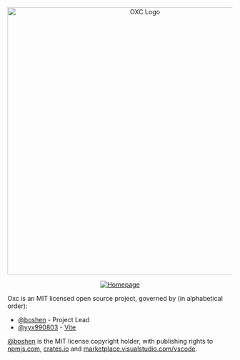 <!--

**Here are some ideas to get you started:**

🙋‍♀️ A short introduction - what is your organization all about?
🌈 Contribution guidelines - how can the community get involved?
👩‍💻 Useful resources - where can the community find your docs? Is there anything else the community should know?
🍿 Fun facts - what does your team eat for breakfast?
🧙 Remember, you can do mighty things with the power of [Markdown](https://docs.github.com/github/writing-on-github/getting-started-with-writing-and-formatting-on-github/basic-writing-and-formatting-syntax)
-->
<p align="center">
  <picture>
    <source media="(prefers-color-scheme: dark)" srcset="https://raw.githubusercontent.com/oxc-project/oxc-assets/main/preview-dark-transparent.png" width="600">
    <img alt="OXC Logo" src="https://raw.githubusercontent.com/oxc-project/oxc-assets/main/preview-white.png" width="600">
  </picture>
</p>

<div align="center">
  
[![Homepage][website-badge]][website-url]
  
</div>

[website-badge]: https://img.shields.io/badge/Homepage-blue
[website-url]: https://oxc-project.github.io

Oxc is an MIT licensed open source project, governed by (in alphabetical order):

* [@boshen] - Project Lead
* [@yyx990803] - [Vite]

[@boshen] is the MIT license copyright holder, with publishing rights to [npmjs.com], [crates.io] and [marketplace.visualstudio.com/vscode].

[@boshen]: https://github.com/boshen
[@hardfist]: https://github.com/hardfist
[@yyx990803]: https://github.com/yyx990803
[@zoolsher]: https://github.com/zoolsher

[Rspack]: https://github.com/web-infra-dev/rspack
[Vite]: https://github.com/vitejs
[web-infra-dev]: https://github.com/web-infra-dev

[npmjs.com]: https://npmjs.com
[crates.io]: https://crates.io
[marketplace.visualstudio.com/vscode]: https://marketplace.visualstudio.com/vscode
